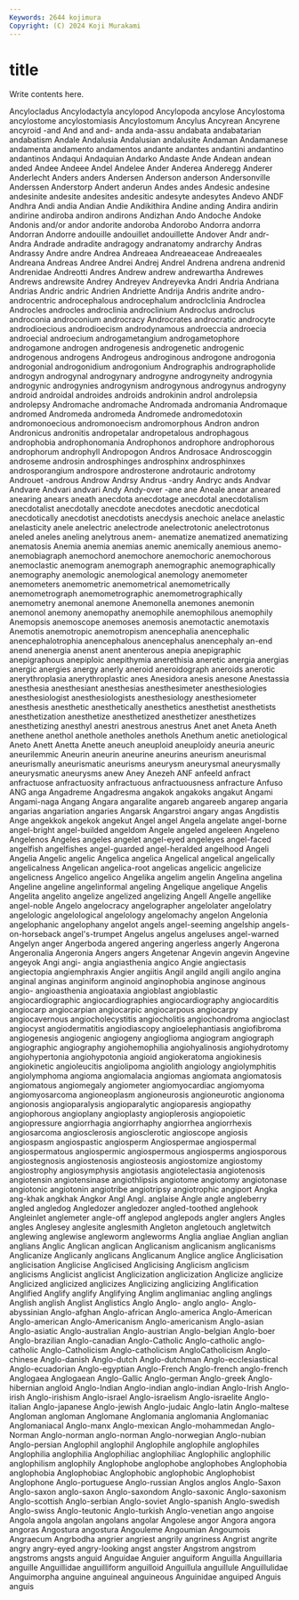 ```yaml
---
Keywords: 2644 kojimura
Copyright: (C) 2024 Koji Murakami
---
```


# title

Write contents here.



 Ancylocladus Ancylodactyla ancylopod Ancylopoda ancylose
Ancylostoma ancylostome ancylostomiasis Ancylostomum Ancylus Ancyrean Ancyrene ancyroid -and And
and and- anda anda-assu andabata andabatarian andabatism Andale Andalusia Andalusian
andalusite Andaman Andamanese andamenta andamento andamentos andante andantes andantini andantino
andantinos Andaqui Andaquian Andarko Andaste Ande Andean andean anded Andee
Andeee Andel Andelee Ander Anderea Anderegg Anderer Anderlecht Anders anders
Andersen Anderson anderson Andersonville Anderssen Anderstorp Andert anderun Andes andes
Andesic andesine andesinite andesite andesites andesitic andesyte andesytes Andevo ANDF
Andhra Andi andia Andian Andie Andikithira Andine anding Andira andirin
andirine andiroba andiron andirons Andizhan Ando Andoche Andoke Andonis and/or
andor andorite andoroba Andorobo Andorra andorra Andorran Andorre andouille andouillet
andouillette Andover Andr andr- Andra Andrade andradite andragogy andranatomy andrarchy
Andras Andrassy Andre andre Andrea Andreaea Andreaeaceae Andreaeales Andreana Andreas
Andree Andrei Andrej Andrel Andrena andrena andrenid Andrenidae Andreotti Andres
Andrew andrew andrewartha Andrewes Andrews andrewsite Andrey Andreyev Andreyevka Andri
Andria Andriana Andrias Andric andric Andrien Andriette Andrija Andris andrite
andro- androcentric androcephalous androcephalum androclclinia Androclea Androcles androcles androclinia androclinium
Androclus androclus androconia androconium androcracy Androcrates androcratic androcyte androdioecious androdioecism
androdynamous androeccia androecia androecial androecium androgametangium androgametophore androgamone androgen androgenesis
androgenetic androgenic androgenous androgens Androgeus androginous androgone androgonia androgonial androgonidium
androgonium Andrographis andrographolide androgyn androgynal androgynary androgyne androgyneity androgynia androgynic
androgynies androgynism androgynous androgynus androgyny android androidal androides androids androkinin
androl androlepsia androlepsy Andromache andromache Andromada andromania Andromaque andromed Andromeda
andromeda Andromede andromedotoxin andromonoecious andromonoecism andromorphous Andron andron Andronicus andronitis
andropetalar andropetalous androphagous androphobia androphonomania Androphonos androphore androphorous androphorum androphyll
Andropogon Andros Androsace Androscoggin androseme androsin androsphinges androsphinx androsphinxes androsporangium
androspore androsterone androtauric androtomy Androuet -androus Androw Andrsy Andrus -andry
Andryc ands Andvar Andvare Andvari andvari Andy Andy-over -ane ane
Aneale anear aneared anearing anears aneath anecdota anecdotage anecdotal anecdotalism
anecdotalist anecdotally anecdote anecdotes anecdotic anecdotical anecdotically anecdotist anecdotists anecdysis
anechoic anelace anelastic anelasticity anele anelectric anelectrode anelectrotonic anelectrotonus aneled
aneles aneling anelytrous anem- anematize anematized anematizing anematosis Anemia anemia
anemias anemic anemically anemious anemo- anemobiagraph anemochord anemochore anemochoric anemochorous
anemoclastic anemogram anemograph anemographic anemographically anemography anemologic anemological anemology anemometer
anemometers anemometric anemometrical anemometrically anemometrograph anemometrographic anemometrographically anemometry anemonal anemone
Anemonella anemones anemonin anemonol anemony anemopathy anemophile anemophilous anemophily Anemopsis
anemoscope anemoses anemosis anemotactic anemotaxis Anemotis anemotropic anemotropism anencephalia anencephalic
anencephalotrophia anencephalous anencephalus anencephaly an-end anend anenergia anenst anent anenterous
anepia anepigraphic anepigraphous anepiploic anepithymia anerethisia aneretic anergia anergias anergic
anergies anergy anerly aneroid aneroidograph aneroids anerotic anerythroplasia anerythroplastic anes
Anesidora anesis anesone Anestassia anesthesia anesthesiant anesthesias anesthesimeter anesthesiologies anesthesiologist
anesthesiologists anesthesiology anesthesiometer anesthesis anesthetic anesthetically anesthetics anesthetist anesthetists anesthetization
anesthetize anesthetized anesthetizer anesthetizes anesthetizing anesthyl anestri anestrous anestrus Anet
anet Aneta Aneth anethene anethol anethole anetholes anethols Anethum anetic
anetiological Aneto Anett Anetta Anette aneuch aneuploid aneuploidy aneuria aneuric
aneurilemmic Aneurin aneurin aneurine aneurins aneurism aneurismal aneurismally aneurismatic aneurisms
aneurysm aneurysmal aneurysmally aneurysmatic aneurysms anew Aney Anezeh ANF anfeeld
anfract anfractuose anfractuosity anfractuous anfractuousness anfracture Anfuso ANG anga Angadreme
Angadresma angakok angakoks angakut Angami Angami-naga Angang Angara angaralite angareb
angareeb angarep angaria angarias angariation angaries Angarsk Angarstroi angary angas
Angdistis Ange angekkok angekok angekut Angel angel Angela angelate angel-borne
angel-bright angel-builded angeldom Angele angeled angeleen Angeleno Angelenos Angeles angeles
angelet angel-eyed angeleyes angel-faced angelfish angelfishes angel-guarded angel-heralded angelhood Angeli
Angelia Angelic angelic Angelica angelica Angelical angelical angelically angelicalness Angelican
angelica-root angelicas angelicic angelicize angelicness Angelico angelico Angelika angelim angelin
Angelina angelina Angeline angeline angelinformal angeling Angelique angelique Angelis Angelita
angelito angelize angelized angelizing Angell Angelle angellike angel-noble Angelo angelocracy
angelographer angelolater angelolatry angelologic angelological angelology angelomachy angelon Angelonia angelophanic
angelophany angelot angels angel-seeming angelship angels-on-horseback angel's-trumpet Angelus angelus angeluses
angel-warned Angelyn anger Angerboda angered angering angerless angerly Angerona Angeronalia
Angeronia Angers angers Angetenar Angevin angevin Angevine angeyok Angi angi-
angia angiasthenia angico Angie angiectasis angiectopia angiemphraxis Angier angiitis Angil
angild angili angilo angina anginal anginas anginiform anginoid anginophobia anginose
anginous angio- angioasthenia angioataxia angioblast angioblastic angiocardiographic angiocardiographies angiocardiography angiocarditis
angiocarp angiocarpian angiocarpic angiocarpous angiocarpy angiocavernous angiocholecystitis angiocholitis angiochondroma angioclast
angiocyst angiodermatitis angiodiascopy angioelephantiasis angiofibroma angiogenesis angiogenic angiogeny angioglioma angiogram
angiograph angiographic angiography angiohemophilia angiohyalinosis angiohydrotomy angiohypertonia angiohypotonia angioid angiokeratoma
angiokinesis angiokinetic angioleucitis angiolipoma angiolith angiology angiolymphitis angiolymphoma angioma angiomalacia
angiomas angiomata angiomatosis angiomatous angiomegaly angiometer angiomyocardiac angiomyoma angiomyosarcoma angioneoplasm
angioneurosis angioneurotic angionoma angionosis angioparalysis angioparalytic angioparesis angiopathy angiophorous angioplany
angioplasty angioplerosis angiopoietic angiopressure angiorrhagia angiorrhaphy angiorrhea angiorrhexis angiosarcoma angiosclerosis
angiosclerotic angioscope angiosis angiospasm angiospastic angiosperm Angiospermae angiospermal angiospermatous angiospermic
angiospermous angiosperms angiosporous angiostegnosis angiostenosis angiosteosis angiostomize angiostomy angiostrophy angiosymphysis
angiotasis angiotelectasia angiotenosis angiotensin angiotensinase angiothlipsis angiotome angiotomy angiotonase angiotonic
angiotonin angiotribe angiotripsy angiotrophic angiport Angka ang-khak angkhak Angkor Angl
Angl. anglaise Angle angle angleberry angled angledog Angledozer angledozer angled-toothed
anglehook Angleinlet anglemeter angle-off anglepod anglepods angler anglers Angles angles
Anglesey anglesite anglesmith Angleton angletouch angletwitch anglewing anglewise angleworm angleworms
Anglia angliae Anglian anglian anglians Anglic Anglican anglican Anglicanism anglicanism
anglicanisms Anglicanize Anglicanly anglicans Anglicanum Anglice anglice Anglicisation anglicisation Anglicise
Anglicised Anglicising Anglicism anglicism anglicisms Anglicist anglicist Anglicization anglicization Anglicize
anglicize Anglicized anglicized anglicizes Anglicizing anglicizing Anglification Anglified Anglify anglify
Anglifying Anglim anglimaniac angling anglings Anglish anglish Anglist Anglistics Anglo
Anglo- anglo anglo- Anglo-abyssinian Anglo-afghan Anglo-african Anglo-america Anglo-American Anglo-american Anglo-Americanism
Anglo-americanism Anglo-asian Anglo-asiatic Anglo-australian Anglo-austrian Anglo-belgian Anglo-boer Anglo-brazilian Anglo-canadian Anglo-Catholic
Anglo-catholic anglo-catholic Anglo-Catholicism Anglo-catholicism AngloCatholicism Anglo-chinese Anglo-danish Anglo-dutch Anglo-dutchman Anglo-ecclesiastical
Anglo-ecuadorian Anglo-egyptian Anglo-French Anglo-french anglo-french Anglogaea Anglogaean Anglo-Gallic Anglo-german Anglo-greek
Anglo-hibernian angloid Anglo-Indian Anglo-indian anglo-indian Anglo-Irish Anglo-irish Anglo-irishism Anglo-israel Anglo-israelism
Anglo-israelite Anglo-italian Anglo-japanese Anglo-jewish Anglo-judaic Anglo-latin Anglo-maltese Angloman angloman Anglomane
Anglomania anglomania Anglomaniac Anglomaniacal Anglo-manx Anglo-mexican Anglo-mohammedan Anglo-Norman Anglo-norman anglo-norman
Anglo-norwegian Anglo-nubian Anglo-persian Anglophil anglophil Anglophile anglophile anglophiles Anglophilia anglophilia
Anglophiliac anglophiliac Anglophilic anglophilic anglophilism anglophily Anglophobe anglophobe anglophobes Anglophobia
anglophobia Anglophobiac Anglophobic anglophobic Anglophobist Anglophone Anglo-portuguese Anglo-russian Anglos anglos
Anglo-Saxon Anglo-saxon anglo-saxon Anglo-saxondom Anglo-saxonic Anglo-saxonism Anglo-scottish Anglo-serbian Anglo-soviet Anglo-spanish
Anglo-swedish Anglo-swiss Anglo-teutonic Anglo-turkish Anglo-venetian ango angoise Angola angola angolan
angolans angolar Angolese angor Angora angora angoras Angostura angostura Angouleme
Angoumian Angoumois Angraecum Angrbodha angrier angriest angrily angriness Angrist angrite
angry angry-eyed angry-looking angst angster Angstrom angstrom angstroms angsts anguid
Anguidae Anguier anguiform Anguilla Anguillaria anguille Anguillidae anguilliform anguilloid Anguillula
anguillule Anguillulidae Anguimorpha anguine anguineal anguineous Anguinidae anguiped Anguis anguis
